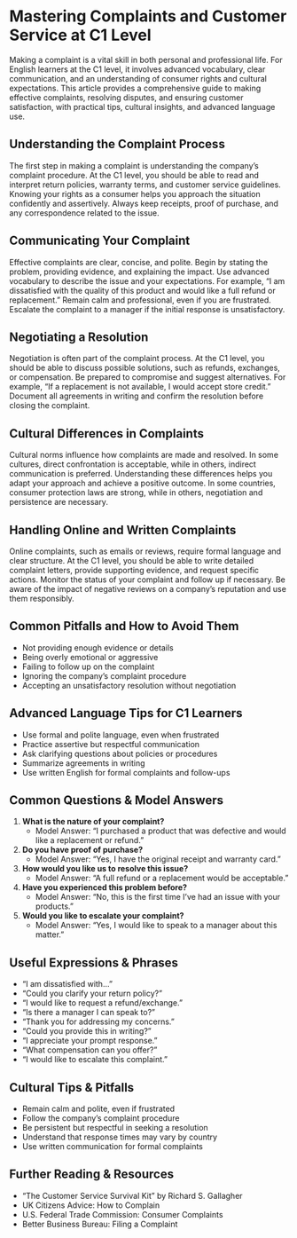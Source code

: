 # Mastering Complaints and Customer Service at C1 Level

Making a complaint is a vital skill in both personal and professional life. For English learners at the C1 level, it involves advanced vocabulary, clear communication, and an understanding of consumer rights and cultural expectations. This article provides a comprehensive guide to making effective complaints, resolving disputes, and ensuring customer satisfaction, with practical tips, cultural insights, and advanced language use.

## Understanding the Complaint Process
The first step in making a complaint is understanding the company’s complaint procedure. At the C1 level, you should be able to read and interpret return policies, warranty terms, and customer service guidelines. Knowing your rights as a consumer helps you approach the situation confidently and assertively. Always keep receipts, proof of purchase, and any correspondence related to the issue.

## Communicating Your Complaint
Effective complaints are clear, concise, and polite. Begin by stating the problem, providing evidence, and explaining the impact. Use advanced vocabulary to describe the issue and your expectations. For example, “I am dissatisfied with the quality of this product and would like a full refund or replacement.” Remain calm and professional, even if you are frustrated. Escalate the complaint to a manager if the initial response is unsatisfactory.

## Negotiating a Resolution
Negotiation is often part of the complaint process. At the C1 level, you should be able to discuss possible solutions, such as refunds, exchanges, or compensation. Be prepared to compromise and suggest alternatives. For example, “If a replacement is not available, I would accept store credit.” Document all agreements in writing and confirm the resolution before closing the complaint.

## Cultural Differences in Complaints
Cultural norms influence how complaints are made and resolved. In some cultures, direct confrontation is acceptable, while in others, indirect communication is preferred. Understanding these differences helps you adapt your approach and achieve a positive outcome. In some countries, consumer protection laws are strong, while in others, negotiation and persistence are necessary.

## Handling Online and Written Complaints
Online complaints, such as emails or reviews, require formal language and clear structure. At the C1 level, you should be able to write detailed complaint letters, provide supporting evidence, and request specific actions. Monitor the status of your complaint and follow up if necessary. Be aware of the impact of negative reviews on a company’s reputation and use them responsibly.

## Common Pitfalls and How to Avoid Them
- Not providing enough evidence or details
- Being overly emotional or aggressive
- Failing to follow up on the complaint
- Ignoring the company’s complaint procedure
- Accepting an unsatisfactory resolution without negotiation

## Advanced Language Tips for C1 Learners
- Use formal and polite language, even when frustrated
- Practice assertive but respectful communication
- Ask clarifying questions about policies or procedures
- Summarize agreements in writing
- Use written English for formal complaints and follow-ups

## Common Questions & Model Answers
1. **What is the nature of your complaint?**
   - Model Answer: “I purchased a product that was defective and would like a replacement or refund.”
2. **Do you have proof of purchase?**
   - Model Answer: “Yes, I have the original receipt and warranty card.”
3. **How would you like us to resolve this issue?**
   - Model Answer: “A full refund or a replacement would be acceptable.”
4. **Have you experienced this problem before?**
   - Model Answer: “No, this is the first time I’ve had an issue with your products.”
5. **Would you like to escalate your complaint?**
   - Model Answer: “Yes, I would like to speak to a manager about this matter.”

## Useful Expressions & Phrases
- “I am dissatisfied with…”
- “Could you clarify your return policy?”
- “I would like to request a refund/exchange.”
- “Is there a manager I can speak to?”
- “Thank you for addressing my concerns.”
- “Could you provide this in writing?”
- “I appreciate your prompt response.”
- “What compensation can you offer?”
- “I would like to escalate this complaint.”

## Cultural Tips & Pitfalls
- Remain calm and polite, even if frustrated
- Follow the company’s complaint procedure
- Be persistent but respectful in seeking a resolution
- Understand that response times may vary by country
- Use written communication for formal complaints

## Further Reading & Resources
- “The Customer Service Survival Kit” by Richard S. Gallagher
- UK Citizens Advice: How to Complain
- U.S. Federal Trade Commission: Consumer Complaints
- Better Business Bureau: Filing a Complaint
